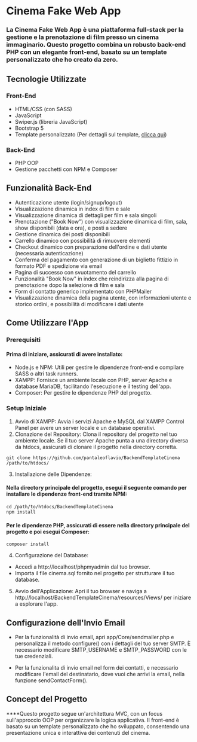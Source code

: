 # Cinema Fake Web App

### La Cinema Fake Web App è una piattaforma full-stack per la gestione e la prenotazione di film presso un cinema immaginario. Questo progetto combina un robusto back-end PHP con un elegante front-end, basato su un template personalizzato che ho creato da zero.

## Tecnologie Utilizzate

### Front-End

* HTML/CSS (con SASS)
* JavaScript
* Swiper.js (libreria JavaScript)
* Bootstrap 5
* Template personalizzato (Per dettagli sul template, [clicca qui](https://github.com/pantaleoflavio/cinemaAppFS))

### Back-End

* PHP OOP
* Gestione pacchetti con NPM e Composer

## Funzionalità Back-End

* Autenticazione utente (login/signup/logout)
* Visualizzazione dinamica in index di film e sale
* Visualizzazione dinamica di dettagli per film e sala singoli
* Prenotazione ("Book Now") con visualizzazione dinamica di film, sala, show disponibili (data e ora), e posti a sedere
* Gestione dinamica dei posti disponibili
* Carrello dinamico con possibilità di rimuovere elementi
* Checkout dinamico con preparazione dell'ordine e dati utente (necessaria autenticazione)
* Conferma del pagamento con generazione di un biglietto fittizio in formato PDF e spedizione via email
* Pagina di successo con svuotamento del carrello
* Funzionalità "Book Now" in index che reindirizza alla pagina di prenotazione dopo la selezione di film e sala
* Form di contatto generico implementato con PHPMailer
* Visualizzazione dinamica della pagina utente, con informazioni utente e storico ordini, e possibilità di modificare i dati utente

## Come Utilizzare l'App

### Prerequisiti

#### Prima di iniziare, assicurati di avere installato:

* Node.js e NPM: Utili per gestire le dipendenze front-end e compilare SASS o altri task runners.
* XAMPP: Fornisce un ambiente locale con PHP, server Apache e database MariaDB, facilitando l'esecuzione e il testing dell'app.
* Composer: Per gestire le dipendenze PHP del progetto.

### Setup Iniziale

1. Avvio di XAMPP: Avvia i servizi Apache e MySQL dal XAMPP Control Panel per avere un server locale e un database operativi.
2. Clonazione del Repository: Clona il repository del progetto nel tuo ambiente locale. Se il tuo server Apache punta a una directory diversa da htdocs, assicurati di clonare il progetto nella directory corretta.

```Copy code
git clone https://github.com/pantaleoflavio/BackendTemplateCinema /path/to/htdocs/
```

3. Installazione delle Dipendenze:

#### Nella directory principale del progetto, esegui il seguente comando per installare le dipendenze front-end tramite NPM:

```Copy code
cd /path/to/htdocs/BackendTemplateCinema
npm install
```

#### Per le dipendenze PHP, assicurati di essere nella directory principale del progetto e poi esegui Composer:

```Copy code
composer install
```

4. Configurazione del Database:

* Accedi a http://localhost/phpmyadmin dal tuo browser.
* Importa il file cinema.sql fornito nel progetto per strutturare il tuo database.

5. Avvio dell'Applicazione: Apri il tuo browser e naviga a http://localhost/BackendTemplateCinema/resources/Views/ per iniziare a esplorare l'app.

## Configurazione dell'Invio Email

* Per la funzionalità di invio email, apri app/Core/sendmailer.php e personalizza il metodo configure() con i dettagli del tuo server SMTP. È necessario modificare SMTP_USERNAME e SMTP_PASSWORD con le tue credenziali.

* Per la funzionalita di invio email nel form dei contatti, e necessario modificare l'email del destinatario, dove vuoi che arrivi la email, nella funzione sendContactForm().

## Concept del Progetto
****Questo progetto segue un'architettura MVC, con un focus sull'approccio OOP per organizzare la logica applicativa. Il front-end è basato su un template personalizzato che ho sviluppato, consentendo una presentazione unica e interattiva dei contenuti del cinema.
